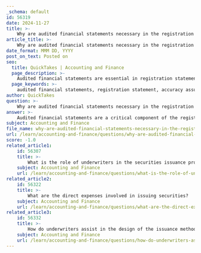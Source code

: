 ```yaml
---
_schema: default
id: 56319
date: 2024-11-27
title: >-
    Why are audited financial statements necessary in the registration statement?
article_title: >-
    Why are audited financial statements necessary in the registration statement?
date_format: MMM DD, YYYY
post_on_text: Posted on
seo:
  title: QuickTakes | Accounting and Finance
  page_description: >-
    Audited financial statements are essential in registration statements for ensuring accuracy, regulatory compliance, and building investor confidence, crucial for IPO and other financial reporting.
  page_keywords: >-
    audited financial statements, registration statement, accuracy assurance, regulatory compliance, investor confidence, historical financial performance, risk mitigation, IPO, compliance requirements
author: QuickTakes
question: >-
    Why are audited financial statements necessary in the registration statement?
answer: >-
    Audited financial statements are a critical component of the registration statement for several reasons:\n\n1. **Assurance of Accuracy**: Audited financial statements are thoroughly reviewed by independent external auditors, which provides a high level of assurance regarding their accuracy. This eliminates doubts about the financial information presented, which is essential for potential investors and stakeholders who rely on this data to make informed decisions.\n\n2. **Regulatory Compliance**: The Securities Act of 1933 and the Securities Exchange Act of 1934 explicitly require that financial statements included in registration statements be audited by independent public or certified accountants. This regulatory requirement ensures that companies adhere to established accounting standards and practices, thereby enhancing the credibility of the financial information disclosed.\n\n3. **Investor Confidence**: The presence of audited financial statements instills confidence among investors, lenders, and other external stakeholders. It assures them that the company's management has presented a 'true and fair' view of its financial performance and position. This is particularly important in the context of an Initial Public Offering (IPO), where investors are evaluating the potential risks and rewards of investing in a new public entity.\n\n4. **Historical Financial Performance**: For an IPO, the registration statement must include audited financial statements for the two most recent fiscal years and the interim period leading up to the offering. This historical data is crucial for investors to assess the company's financial health and trends over time.\n\n5. **Mitigation of Risks**: Audits help identify any discrepancies or issues in financial reporting, which can mitigate risks associated with financial misstatements. This is vital for maintaining the integrity of the financial markets and protecting investors.\n\n6. **Preparation for Future Compliance**: After an IPO, companies are required to continue providing audited financial statements in their annual reports. This ongoing requirement helps ensure that companies maintain high standards of financial reporting and transparency.\n\nIn summary, audited financial statements are necessary in the registration statement to provide assurance of accuracy, comply with regulatory requirements, build investor confidence, present historical financial performance, mitigate risks, and prepare for future compliance.
subject: Accounting and Finance
file_name: why-are-audited-financial-statements-necessary-in-the-registration-statement.md
url: /learn/accounting-and-finance/questions/why-are-audited-financial-statements-necessary-in-the-registration-statement
score: -1.0
related_article1:
    id: 56307
    title: >-
        What is the role of underwriters in the securities issuance process?
    subject: Accounting and Finance
    url: /learn/accounting-and-finance/questions/what-is-the-role-of-underwriters-in-the-securities-issuance-process
related_article2:
    id: 56322
    title: >-
        What are the direct expenses involved in issuing securities?
    subject: Accounting and Finance
    url: /learn/accounting-and-finance/questions/what-are-the-direct-expenses-involved-in-issuing-securities
related_article3:
    id: 56332
    title: >-
        How do underwriters assist in the design of the issuance method?
    subject: Accounting and Finance
    url: /learn/accounting-and-finance/questions/how-do-underwriters-assist-in-the-design-of-the-issuance-method
---
```


&nbsp;